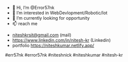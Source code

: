 - 👋 Hi, I’m @Error57nk
- 👀 I’m interested in WebDevlopment/Robotic/Iot
- 🌱 I’m currently looking for opportunity
- 📫 reach me 
+ niteshkrsit@gmail.com (mail)
+ https://www.linkedin.com/in/nitesh-kr (Linkedin)
+ portfolio https://niteshkumar.netlify.app/


#err57nk
#error57nk
#niteshnick
#niteshkumar
#nitesh-kr
<!---
Error57nk/Error57nk is a ✨ special ✨ repository because its `README.md` (this file) appears on your GitHub profile.
You can click the Preview link to take a look at your changes.
--->
